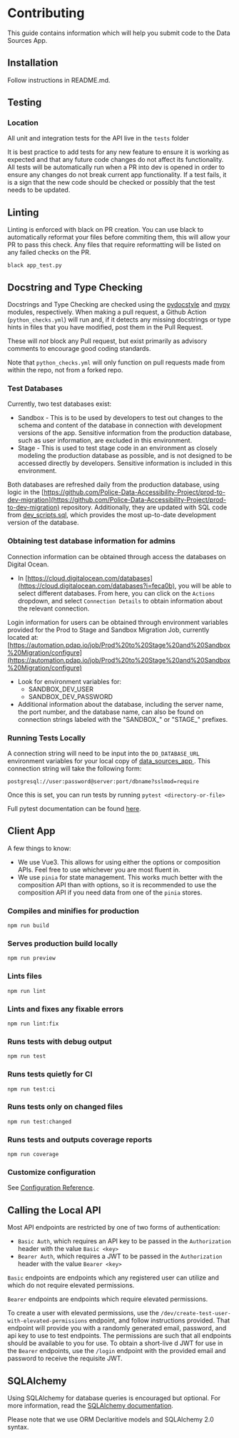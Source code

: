 # Contributing

This guide contains information which will help you submit code to the Data Sources App.

## Installation
Follow instructions in README.md.

## Testing

### Location
All unit and integration tests for the API live in the `tests` folder

It is best practice to add tests for any new feature to ensure it is working as expected and that any future code changes do not affect its functionality. All tests will be automatically run when a PR into dev is opened in order to ensure any changes do not break current app functionality. If a test fails, it is a sign that the new code should be checked or possibly that the test needs to be updated. 

## Linting
Linting is enforced with black on PR creation. You can use black to automatically reformat your files before commiting them, this will allow your PR to pass this check. Any files that require reformatting will be listed on any failed checks on the PR.
```
black app_test.py
```

## Docstring and Type Checking

Docstrings and Type Checking are checked using the [pydocstyle](https://www.pydocstyle.org/en/stable/) and [mypy](https://mypy-lang.org/)
modules, respectively. When making a pull request, a Github Action (`python_checks.yml`) will run and, 
if it detects any missing docstrings or type hints in files that you have modified, post them in the Pull Request.

These will *not* block any Pull request, but exist primarily as advisory comments to encourage good coding standards.

Note that `python_checks.yml` will only function on pull requests made from within the repo, not from a forked repo.

### Test Databases

Currently, two test databases exist:

* Sandbox - This is to be used by developers to test out changes to the schema and content of the database in connection with development versions of the app. Sensitive information from the production database, such as user information, are excluded in this environment.
* Stage - This is used to test stage code in an environment as closely modeling the production database as possible, and is not designed to be accessed directly by developers. Sensitive information is included in this environment.

Both databases are refreshed daily from the production database, using logic in the [https://github.com/Police-Data-Accessibility-Project/prod-to-dev-migration](https://github.com/Police-Data-Accessibility-Project/prod-to-dev-migration) repository. Additionally, they are updated with SQL code from [dev\_scripts.sql](https://github.com/Police-Data-Accessibility-Project/prod-to-dev-migration/blob/main/dev\_scripts.sql), which provides the most up-to-date development version of the database.

### Obtaining test database information for admins

Connection information can be obtained through access the databases on Digital Ocean.

* In [https://cloud.digitalocean.com/databases](https://cloud.digitalocean.com/databases?i=feca0b), you will be able to select different databases. From here, you can click on the `Actions` dropdown, and select `Connection Details` to obtain information about the relevant connection.

Login information for users can be obtained through environment variables provided for the Prod to Stage and Sandbox Migration Job, currently located at: [https://automation.pdap.io/job/Prod%20to%20Stage%20and%20Sandbox%20Migration/configure](https://automation.pdap.io/job/Prod%20to%20Stage%20and%20Sandbox%20Migration/configure)

* Look for environment variables for:
  * SANDBOX\_DEV\_USER
  * SANDBOX\_DEV\_PASSWORD
* Additional information about the database, including the server name, the port number, and the database name, can also be found on connection strings labeled with the "SANDBOX\_" or "STAGE\_" prefixes.



### Running Tests Locally

A connection string will need to be input into the `DO_DATABASE_URL` environment variables for your local copy of [data\_sources\_app ](https://github.com/Police-Data-Accessibility-Project/data-sources-app). This connection string will take the following form:

`postgresql://user:password@server:port/dbname?sslmod=require`

Once this is set, you can run tests by running `pytest <directory-or-file>`

Full pytest documentation can be found [here](https://docs.pytest.org/en/stable/contents.html).


## Client App

A few things to know:

- We use Vue3. This allows for using either the options or composition APIs. Feel free to use whichever you are most fluent in.
- We use `pinia` for state management. This works much better with the composition API than with options, so it is recommended to use the composition API if you need data from one of the `pinia` stores.

### Compiles and minifies for production
```
npm run build
```

### Serves production build locally
```
npm run preview
```

### Lints files
```
npm run lint
```

### Lints and fixes any fixable errors
```
npm run lint:fix
```

### Runs tests with debug output
```
npm run test
```

### Runs tests quietly for CI
```
npm run test:ci
```

### Runs tests only on changed files
```
npm run test:changed
```

### Runs tests and outputs coverage reports
```
npm run coverage
```

### Customize configuration

See [Configuration Reference](https://cli.vuejs.org/config/).

## Calling the Local API

Most API endpoints are restricted by one of two forms of authentication:
* `Basic Auth`, which requires an API key to be passed in the `Authorization` header with the value `Basic <key>`
* `Bearer Auth`, which requires a JWT to be passed in the `Authorization` header with the value `Bearer <key>`

`Basic` endpoints are endpoints which any registered user can utilize and which do not require elevated permissions.

`Bearer` endpoints are endpoints which require elevated permissions.

To create a user with elevated permissions, use the `/dev/create-test-user-with-elevated-permissions` endpoint, and follow instructions provided. 
That endpoint will provide you with a randomly generated email, password, and api key to use to test endpoints. The permissions are such that all endpoints should be available to you for use.
To obtain a short-live d JWT for use in the `Bearer` endpoints, use the `/login` endpoint with the provided email and password to receive the requisite JWT.

## SQLAlchemy

Using SQLAlchemy for database queries is encouraged but optional. For more information, read the [SQLAlchemy documentation](https://docs.sqlalchemy.org/en/20/index.html).

Please note that we use ORM Declaritive models and SQLAlchemy 2.0 syntax.
